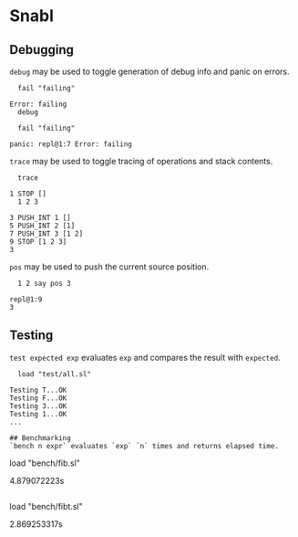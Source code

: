 # Snabl

## Debugging
`debug` may be used to toggle generation of debug info and panic on errors.

```
  fail "failing"
  
Error: failing
  debug
  
  fail "failing"
  
panic: repl@1:7 Error: failing
```

`trace` may be used to toggle tracing of operations and stack contents.

```
  trace
  
1 STOP []
  1 2 3
  
3 PUSH_INT 1 []
5 PUSH_INT 2 [1]
7 PUSH_INT 3 [1 2]
9 STOP [1 2 3]
3
```

`pos` may be used to push the current source position.

```
  1 2 say pos 3
  
repl@1:9
3
```

## Testing
`test expected exp` evaluates `exp` and compares the result with `expected`.

```
  load "test/all.sl"

Testing T...OK
Testing F...OK
Testing 3...OK
Testing 1...OK
...

## Benchmarking
`bench n expr` evaluates `exp` `n` times and returns elapsed time.

```
  load "bench/fib.sl"

4.879072223s
```

```
  load "bench/fibt.sl"
  
2.869253317s
```